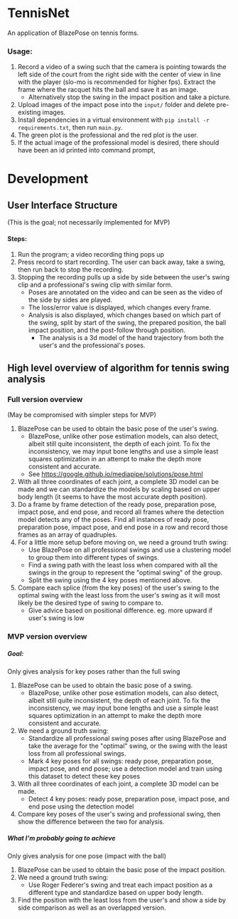 # TennisNet
 
An application of BlazePose on tennis forms.

### Usage:

1.  Record a video of a swing such that the camera is pointing towards the left side of the court from the right side with the center of view in line with the player (slo-mo is recommended for higher fps). Extract the frame where the racquet hits the ball and save it as an image.
	-  Alternatively stop the swing in the impact position and take a picture.
2.  Upload images of the impact pose into the `input/` folder and delete pre-existing images.
3.  Install dependencies in a virtual environment with `pip install -r requirements.txt`, then run `main.py`.
4.  The green plot is the professional and the red plot is the user.
5.	If the actual image of the professional model is desired, there should have been an id printed into command prompt, 
	

# Development

## User Interface Structure

(This is the goal; not necessarily implemented for MVP)

#### Steps:
1.  Run the program; a video recording thing pops up
2.  Press record to start recording. The user can back away, take a swing, then run back to stop the recording.
3.  Stopping the recording pulls up a side by side between the user's swing clip and a professional's swing clip with similar form.
    -  Poses are annotated on the video and can be seen as the video of the side by sides are played.
    -  The loss/error value is displayed, which changes every frame.
    -  Analysis is also displayed, which changes based on which part of the swing, split by start of the swing, the prepared position, the ball impact position, and the post-follow through position.
       -  The analysis is a 3d model of the hand trajectory from both the user's and the professional's poses.

## High level overview of algorithm for tennis swing analysis

### Full version overview

(May be compromised with simpler steps for MVP)

1.  BlazePose can be used to obtain the basic pose of the user's swing.
    -  BlazePose, unlike other pose estimation models, can also detect, albeit still quite inconsistent, the depth of each joint. To fix the inconsistency, we may input bone lengths and use a simple least squares optimization in an attempt to make the depth more consistent and accurate.
	-  See https://google.github.io/mediapipe/solutions/pose.html
2.  With all three coordinates of each joint, a complete 3D model can be made and we can standardize the models by scaling based on upper body length (it seems to have the most accurate depth position).
3.  Do a frame by frame detection of the ready pose, preparation pose, impact pose, and end pose, and record all frames where the detection model detects any of the poses. Find all instances of ready pose, preparation pose, impact pose, and end pose in a row and record those frames as an array of quadruples.
4.  For a little more setup before moving on, we need a ground truth swing:
    -  Use BlazePose on all professional swings and use a clustering model to group them into different types of swings.
	-  Find a swing path with the least loss when compared with all the swings in the group to represent the "optimal swing" of the group.
    -  Split the swing using the 4 key poses mentioned above.
5.  Compare each splice (from the key poses) of the user's swing to the optimal swing with the least loss from the user's swing as it will most likely be the desired type of swing to compare to.
    -  Give advice based on positional difference. eg. more upward if user's swing is low

### MVP version overview

##### Goal:

Only gives analysis for key poses rather than the full swing

1.  BlazePose can be used to obtain the basic pose of a swing.
    -  BlazePose, unlike other pose estimation models, can also detect, albeit still quite inconsistent, the depth of each joint. To fix the inconsistency, we may input bone lengths and use a simple least squares optimization in an attempt to make the depth more consistent and accurate.
2.  We need a ground truth swing:
    -  Standardize all professional swing poses after using BlazePose and take the average for the "optimal" swing, or the swing with the least loss from all professional swings.
    -  Mark 4 key poses for all swings: ready pose, preparation pose, impact pose, and end pose; use a detection model and train using this dataset to detect these key poses
3.  With all three coordinates of each joint, a complete 3D model can be made.
    -  Detect 4 key poses: ready pose, preparation pose, impact pose, and end pose using the detection model
4.  Compare key poses of the user's swing and professional swing, then show the difference between the two for analysis.

##### What I'm probably going to achieve

Only gives analysis for one pose (impact with the ball)

1.  BlazePose can be used to obtain the basic pose of the impact position.
2.  We need a ground truth swing:
    -  Use Roger Federer's swing and treat each impact position as a different type and standardize based on upper body length.
3.  Find the position with the least loss from the user's and show a side by side comparison as well as an overlapped version.
